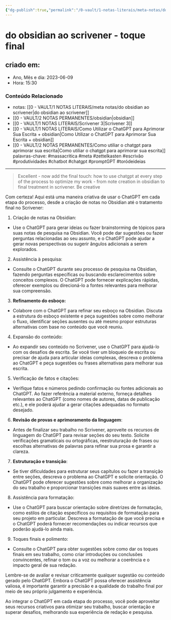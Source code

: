 ```yaml
---
{"dg-publish":true,"permalink":"/0-vault/1-notas-literais/meta-notas/do-obsidian-ao-scrivener-toque-final/","tags":["massacritica","meta","zettelkasten","escrivão","produtividades","chatbot","chatgpt","promptGPT","toródeideias"],"dgHomeLink":true,"dgShowLocalGraph":true,"dgShowFileTree":true,"dgEnableSearch":true}
---
```


# do obsidian ao scrivener -  toque final

## criado em: 
-  Ano, Mês e dia: 2023-06-09
- Hora: 15:30

### Conteúdo Relacionado
- notas: [[0 - VAULT/1 NOTAS LITERAIS/meta notas/do obsidian ao scrivener\|do obsidian ao scrivener]]
- [[0 - VAULT/2 NOTAS PERMANENTES/obsidian\|obsidian]]
- [[0 - VAULT/1 NOTAS LITERAIS/Scrivener 3\|Scrivener 3]]
- [[0 - VAULT/1 NOTAS LITERAIS/Como Utilizar o ChatGPT para Aprimorar Sua Escrita + obsidian\|Como Utilizar o ChatGPT para Aprimorar Sua Escrita + obsidian]]
- [[0 - VAULT/2 NOTAS PERMANENTES/Como utiliar o chatgpt para aprimorar sua escrita\|Como utiliar o chatgpt para aprimorar sua escrita]]
palavras-chave: #massacritica #meta #zettelkasten #escrivão #produtividades #chatbot #chatgpt #promptGPT #toródeideias 
---

> Excellent - now add the final touch: how to use chatgpt at every step of the process to optimize my work - from note creation in obsidian to final treatment in scrivener. Be creative

Com certeza! Aqui está uma maneira criativa de usar o ChatGPT em cada etapa do processo, desde a criação de notas no Obsidian até o tratamento final no Scrivener:

1. Criação de notas na Obsidian:
- Use o ChatGPT para gerar ideias ou fazer brainstorming de tópicos para suas notas de pesquisa na Obsidian. Você pode dar sugestões ou fazer perguntas relacionadas ao seu assunto, e o ChatGPT pode ajudar a gerar novas perspectivas ou sugerir ângulos adicionais a serem explorados.

2. Assistência à pesquisa:
- Consulte o ChatGPT durante seu processo de pesquisa na Obsidian, fazendo perguntas específicas ou buscando esclarecimentos sobre conceitos complexos. O ChatGPT pode fornecer explicações rápidas, oferecer exemplos ou direcioná-lo a fontes relevantes para melhorar sua compreensão.

3. **Refinamento do esboço:**
- Colabore com o ChatGPT para refinar seu esboço na Obsidian. Discuta a estrutura do esboço existente e peça sugestões sobre como melhorar o fluxo, identificar seções ausentes ou até mesmo propor estruturas alternativas com base no conteúdo que você reuniu.

4. Expansão do conteúdo:
- Ao expandir seu conteúdo no Scrivener, use o ChatGPT para ajudá-lo com os desafios de escrita. Se você tiver um bloqueio de escrita ou precisar de ajuda para articular ideias complexas, descreva o problema ao ChatGPT e peça sugestões ou frases alternativas para melhorar sua escrita.

5. Verificação de fatos e citações:
- Verifique fatos e números pedindo confirmação ou fontes adicionais ao ChatGPT. Ao fazer referência a material externo, forneça detalhes relevantes ao ChatGPT (como nomes de autores, datas de publicação etc.), e ele poderá ajudar a gerar citações adequadas no formato desejado.

6. **Revisão de provas e aprimoramento da linguagem**:
- Antes de finalizar seu trabalho no Scrivener, aproveite os recursos de linguagem do ChatGPT para revisar seções do seu texto. Solicite verificações gramaticais ou ortográficas, reestruturação de frases ou escolhas alternativas de palavras para refinar sua prosa e garantir a clareza.

7. **Estruturação e transição**:
- Se tiver dificuldades para estruturar seus capítulos ou fazer a transição entre seções, descreva o problema ao ChatGPT e solicite orientação. O ChatGPT pode oferecer sugestões sobre como melhorar a organização do seu trabalho e proporcionar transições mais suaves entre as ideias.

8. Assistência para formatação:
- Use o ChatGPT para buscar orientação sobre diretrizes de formatação, como estilos de citação específicos ou requisitos de formatação para seu projeto em particular. Descreva a formatação de que você precisa e o ChatGPT poderá fornecer recomendações ou indicar recursos que poderão ajudá-lo ainda mais.

9. Toques finais e polimento:
- Consulte o ChatGPT para obter sugestões sobre como dar os toques finais em seu trabalho, como criar introduções ou conclusões convincentes, refinar o tom ou a voz ou melhorar a coerência e o impacto geral de sua redação.

Lembre-se de avaliar e revisar criticamente qualquer sugestão ou conteúdo gerado pelo ChatGPT. Embora o ChatGPT possa oferecer assistência valiosa, é importante garantir a precisão e a qualidade do trabalho final por meio de seu próprio julgamento e experiência.

Ao integrar o ChatGPT em cada etapa do processo, você pode aproveitar seus recursos criativos para otimizar seu trabalho, buscar orientação e superar desafios, melhorando sua experiência de redação e pesquisa.